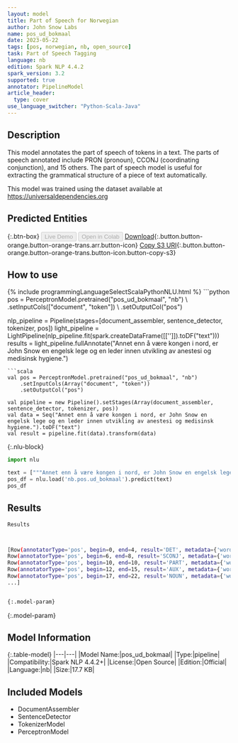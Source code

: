 ```yaml
---
layout: model
title: Part of Speech for Norwegian
author: John Snow Labs
name: pos_ud_bokmaal
date: 2023-05-22
tags: [pos, norwegian, nb, open_source]
task: Part of Speech Tagging
language: nb
edition: Spark NLP 4.4.2
spark_version: 3.2
supported: true
annotator: PipelineModel
article_header:
  type: cover
use_language_switcher: "Python-Scala-Java"
---
```


## Description

This model annotates the part of speech of tokens in a text. The parts of speech annotated include PRON (pronoun), CCONJ (coordinating conjunction), and 15 others. The part of speech model is useful for extracting the grammatical structure of a piece of text automatically.

This model was trained using the dataset available at https://universaldependencies.org

## Predicted Entities



{:.btn-box}
<button class="button button-orange" disabled>Live Demo</button>
<button class="button button-orange" disabled>Open in Colab</button>
[Download](https://s3.amazonaws.com/auxdata.johnsnowlabs.com/public/models/pos_ud_bokmaal_nb_4.4.2_3.2_1684759476489.zip){:.button.button-orange.button-orange-trans.arr.button-icon}
[Copy S3 URI](s3://auxdata.johnsnowlabs.com/public/models/pos_ud_bokmaal_nb_4.4.2_3.2_1684759476489.zip){:.button.button-orange.button-orange-trans.button-icon.button-copy-s3}

## How to use



<div class="tabs-box" markdown="1">
{% include programmingLanguageSelectScalaPythonNLU.html %}
```python
pos = PerceptronModel.pretrained("pos_ud_bokmaal", "nb") \
    .setInputCols(["document", "token"]) \
    .setOutputCol("pos")

nlp_pipeline = Pipeline(stages=[document_assembler, sentence_detector, tokenizer, pos])
light_pipeline = LightPipeline(nlp_pipeline.fit(spark.createDataFrame([['']]).toDF("text")))
results = light_pipeline.fullAnnotate("Annet enn å være kongen i nord, er John Snow en engelsk lege og en leder innen utvikling av anestesi og medisinsk hygiene.")
```
```scala
val pos = PerceptronModel.pretrained("pos_ud_bokmaal", "nb")
    .setInputCols(Array("document", "token"))
    .setOutputCol("pos")

val pipeline = new Pipeline().setStages(Array(document_assembler, sentence_detector, tokenizer, pos))
val data = Seq("Annet enn å være kongen i nord, er John Snow en engelsk lege og en leder innen utvikling av anestesi og medisinsk hygiene.").toDF("text")
val result = pipeline.fit(data).transform(data)
```

{:.nlu-block}
```python
import nlu

text = ["""Annet enn å være kongen i nord, er John Snow en engelsk lege og en leder innen utvikling av anestesi og medisinsk hygiene."""]
pos_df = nlu.load('nb.pos.ud_bokmaal').predict(text)
pos_df
```
</div>

## Results

```bash
Results



[Row(annotatorType='pos', begin=0, end=4, result='DET', metadata={'word': 'Annet'}),
Row(annotatorType='pos', begin=6, end=8, result='SCONJ', metadata={'word': 'enn'}),
Row(annotatorType='pos', begin=10, end=10, result='PART', metadata={'word': 'å'}),
Row(annotatorType='pos', begin=12, end=15, result='AUX', metadata={'word': 'være'}),
Row(annotatorType='pos', begin=17, end=22, result='NOUN', metadata={'word': 'kongen'}),
...]


{:.model-param}
```

{:.model-param}
## Model Information

{:.table-model}
|---|---|
|Model Name:|pos_ud_bokmaal|
|Type:|pipeline|
|Compatibility:|Spark NLP 4.4.2+|
|License:|Open Source|
|Edition:|Official|
|Language:|nb|
|Size:|17.7 KB|

## Included Models

- DocumentAssembler
- SentenceDetector
- TokenizerModel
- PerceptronModel